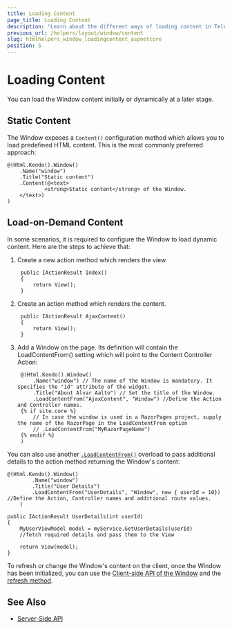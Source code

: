 ```yaml
---
title: Loading Content
page_title: Loading Content
description: "Learn about the different ways of loading content in Telerik UI Window HtmlHelper for {{ site.framework }}."
previous_url: /helpers/layout/window/content
slug: htmlhelpers_window_loadingcontent_aspnetcore
position: 5
---
```


# Loading Content

You can load the Window content initially or dynamically at a later stage.

## Static Content

The Window exposes a `Content()` configuration method which allows you to load predefined HTML content. This is the most commonly preferred approach:

    @(Html.Kendo().Window()
        .Name("window")
        .Title("Static content")
        .Content(@<text>
                <strong>Static content</strong> of the Window.
        </text>)
    )

## Load-on-Demand Content

In some scenarios, it is required to configure the Window to load dynamic content. Here are the steps to achieve that:

1. Create a new action method which renders the view.

        public IActionResult Index()
        {
            return View();
        }

1. Create an action method which renders the content.

        public IActionResult AjaxContent()
        {
            return View();
        }

1. Add a Window on the page. Its definition will contain the LoadContentFrom() setting which will point to the Content Controller Action:

        @(Html.Kendo().Window()
            .Name("window") // The name of the Window is mandatory. It specifies the "id" attribute of the widget.
            .Title("About Alvar Aalto") // Set the title of the Window.
            .LoadContentFrom("AjaxContent", "Window") //Define the Action and Controller names.
        {% if site.core %}
            // In case the window is used in a RazorPages project, supply the name of the RazorPage in the LoadContentFrom option
            // .LoadContentFrom("MyRazorPageName")
        {% endif %}
        )

You can also use another [`.LoadContentFrom()`](/api/Kendo.Mvc.UI.Fluent/WindowBuilder#loadcontentfrommicrosoftaspnetcoreroutingroutevaluedictionary) overload to pass additional details to the action method returning the Window's content:
```Razor
@(Html.Kendo().Window()
        .Name("window") 
        .Title("User Details") 
        .LoadContentFrom("UserDetails", "Window", new { userId = 10}) //Define the Action, Controller names and additional route values.
    )
```
```Controller
public IActionResult UserDetails(int userId)
{
    MyUserViewModel model = myService.GetUserDetails(userId)
    //fetch required details and pass them to the View 
    
    return View(model);
}
```

To refresh or change the Window's content on the client, once the Window has been initialized, you can use the [Client-side API of the Window](https://docs.telerik.com/kendo-ui/api/javascript/ui/window) and the [refresh method](https://docs.telerik.com/kendo-ui/api/javascript/ui/window/methods/refresh).
## See Also

* [Server-Side API](/api/window)
